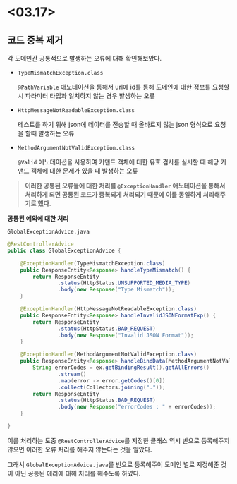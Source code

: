 # <03.17>



## **코드 중복 제거**



각 도메인간 공통적으로 발생하는 오류에 대해 확인해보았다.

- `TypeMismatchException.class`

  `@PathVariable` 애노테이션을 통해서 url에 id를 통해 도메인에 대한 정보를 요청할 시 파라미터 타입과 일치하지 않는 경우 발생하는 오류



- `HttpMessageNotReadableException.class`

  테스트를 하기 위해 json에 데이터를 전송할 때 올바르지 않는 json 형식으로 요청을 할때 발생하는 오류



- `MethodArgumentNotValidException.class`

  `@Valid` 애노테이션을 사용하여 커맨드 객체에 대한 유효 검사를 실시할 때 해당 커맨드 객체에 대한 문제가 있을 때 발생하는 오류



> **이러한 공통된 오류들에 대한 처리를 `@ExceptionHandler` 애노테이션을 통해서 처리하게 되면 공통된 코드가 중복되게 처리되기 때문에 이를 동일하게 처리해주기로 했다.** 





**공통된 예외에 대한 처리**

`GlobalExceptionAdvice.java`

```java
@RestControllerAdvice
public class GlobalExceptionAdvice {

    @ExceptionHandler(TypeMismatchException.class)
    public ResponseEntity<Response> handleTypeMismatch() {
        return ResponseEntity
                .status(HttpStatus.UNSUPPORTED_MEDIA_TYPE)
                .body(new Response("Type Mismatch"));
    }

    @ExceptionHandler(HttpMessageNotReadableException.class)
    public ResponseEntity<Response> handleInvalidJSONFormatExp() {
        return ResponseEntity
                .status(HttpStatus.BAD_REQUEST)
                .body(new Response("Invalid JSON Format"));
    }

    @ExceptionHandler(MethodArgumentNotValidException.class)
    public ResponseEntity<Response> handleBindData(MethodArgumentNotValidException ex) {
        String errorCodes = ex.getBindingResult().getAllErrors()
                .stream()
                .map(error -> error.getCodes()[0])
                .collect(Collectors.joining("."));
        return ResponseEntity
                .status(HttpStatus.BAD_REQUEST)
                .body(new Response("errorCodes : " + errorCodes));
    }

}
```



이를 처리하는 도중 `@RestControllerAdvice`를 지정한 클래스 역시 빈으로 등록해주지 않으면 이러한 오류 처리를 해주지 않는다는 것을 알았다.

그래서 `GlobalExceptionAdvice.java`를 빈으로 등록해주어 도메인 별로 지정해준 것이 아닌 공통된 에러에 대해 처리를 해주도록 하였다.